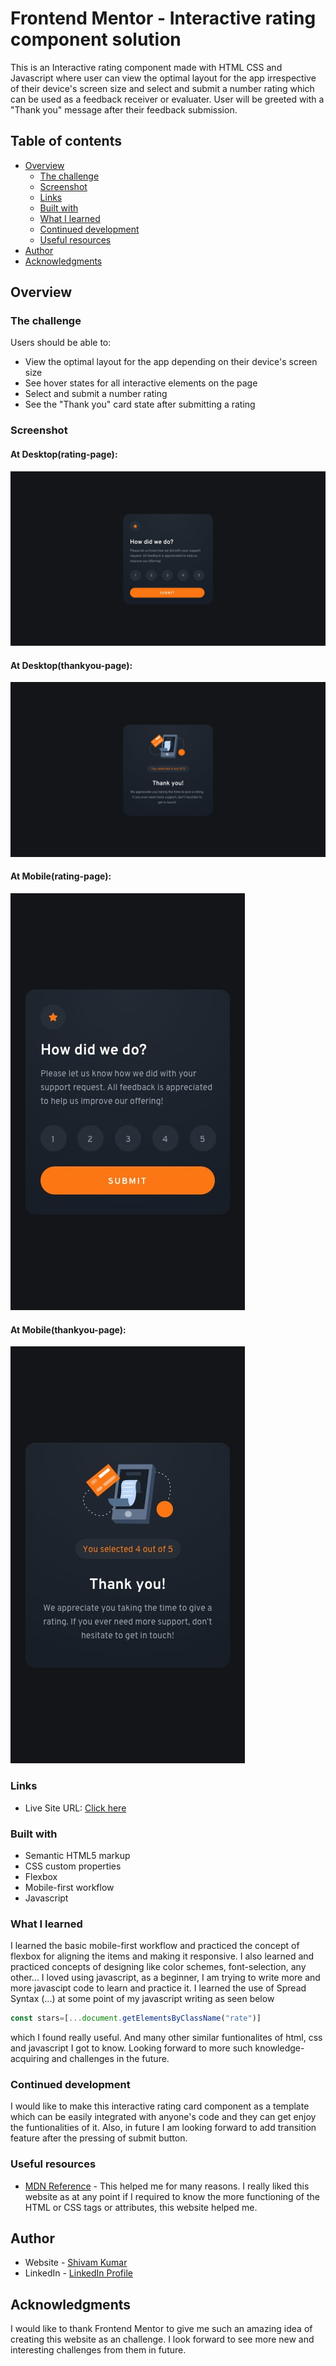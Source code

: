 # Frontend Mentor - Interactive rating component solution

This is an Interactive rating component made with HTML CSS and Javascript where user can view the optimal layout for the app irrespective of their device's screen size and select and submit a number rating which can be used as a feedback receiver or evaluater. User will be greeted with a "Thank you" message after their feedback submission.

## Table of contents

- [Overview](#overview)
  - [The challenge](#the-challenge)
  - [Screenshot](#screenshot)
  - [Links](#links)
  - [Built with](#built-with)
  - [What I learned](#what-i-learned)
  - [Continued development](#continued-development)
  - [Useful resources](#useful-resources)
- [Author](#author)
- [Acknowledgments](#acknowledgments)


## Overview

### The challenge

Users should be able to:

- View the optimal layout for the app depending on their device's screen size
- See hover states for all interactive elements on the page
- Select and submit a number rating
- See the "Thank you" card state after submitting a rating

### Screenshot
#### At Desktop(rating-page):
![](./design/desktop-design.jpg)
#### At Desktop(thankyou-page):
![](./design/desktop-thank-you-state.jpg)
#### At Mobile(rating-page):
![](./design/mobile-design.jpg)
#### At Mobile(thankyou-page):
![](./design/mobile-thank-you-state.jpg)

### Links

- Live Site URL: [Click here](https://itsme-shivamkumar.github.io/interactive-rating-component/)


### Built with

- Semantic HTML5 markup
- CSS custom properties
- Flexbox
- Mobile-first workflow
- Javascript

### What I learned

I learned the basic mobile-first workflow and practiced the concept of flexbox for aligning the items and making it responsive. I also learned and practiced concepts of designing like color schemes, font-selection, any other... I loved using javascript, as a beginner, I am trying to write more and more javascipt code to learn and practice it. I learned the use of Spread Syntax (...) at some point of my javascript writing as seen below
```javascript
const stars=[...document.getElementsByClassName("rate")]
```
which I found really useful. And many other similar funtionalites of html, css and javascript I got to know. Looking forward to more such knowledge-acquiring and challenges in the future.


### Continued development

I would like to make this interactive rating card component as a template which can be easily integrated with anyone's code and they can get enjoy the funtionalities of it. Also, in future I am looking forward to add transition feature after the pressing of submit button.


### Useful resources

- [MDN Reference](https://developer.mozilla.org/en-US/docs/Web/CSS/Reference) - This helped me for many reasons. I really liked this website as at any point if I required to know the more functioning of the HTML or CSS tags or attributes, this website helped me.

## Author

- Website - [Shivam Kumar](#)
- LinkedIn - [LinkedIn Profile](https://www.linkedin.com/in/shivam-kumar-9575a7227/)


## Acknowledgments

I would like to thank Frontend Mentor to give me such an amazing idea of creating this website as an challenge. I look forward to see more new and interesting challenges from them in future.

